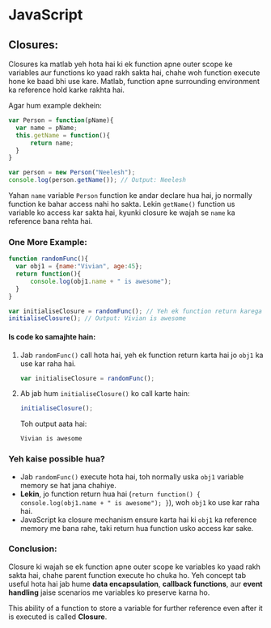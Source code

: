 # JavaScript

## Closures:
Closures ka matlab yeh hota hai ki ek function apne outer scope ke variables aur functions ko yaad rakh sakta hai, chahe woh function execute hone ke baad bhi use kare. Matlab, function apne surrounding environment ka reference hold karke rakhta hai.

Agar hum example dekhein:

```js
var Person = function(pName){
  var name = pName;
  this.getName = function(){
      return name;
  }
}

var person = new Person("Neelesh");
console.log(person.getName()); // Output: Neelesh
```

Yahan `name` variable `Person` function ke andar declare hua hai, jo normally function ke bahar access nahi ho sakta. Lekin `getName()` function us variable ko access kar sakta hai, kyunki closure ke wajah se `name` ka reference bana rehta hai.

### One More Example:

```js
function randomFunc(){
  var obj1 = {name:"Vivian", age:45};
  return function(){
      console.log(obj1.name + " is awesome");
  }
}

var initialiseClosure = randomFunc(); // Yeh ek function return karega
initialiseClosure(); // Output: Vivian is awesome
```

#### Is code ko samajhte hain:
1. Jab `randomFunc()` call hota hai, yeh ek function return karta hai jo `obj1` ka use kar raha hai.
   ```js
   var initialiseClosure = randomFunc();
   ```
2. Ab jab hum `initialiseClosure()` ko call karte hain:
   ```js
   initialiseClosure(); 
   ```

   Toh output aata hai:
   ```
   Vivian is awesome
   ```

### Yeh kaise possible hua?
- Jab `randomFunc()` execute hota hai, toh normally uska `obj1` variable memory se hat jana chahiye.
- **Lekin**, jo function return hua hai (`return function() { console.log(obj1.name + " is awesome"); }`), woh `obj1` ko use kar raha hai.
- JavaScript ka closure mechanism ensure karta hai ki `obj1` ka reference memory me bana rahe, taki return hua function usko access kar sake.

### Conclusion:
Closure ki wajah se ek function apne outer scope ke variables ko yaad rakh sakta hai, chahe parent function execute ho chuka ho. Yeh concept tab useful hota hai jab hume **data encapsulation**, **callback functions**, aur **event handling** jaise scenarios me variables ko preserve karna ho.

This ability of a function to store a variable for further reference even after it is executed is called **Closure**.

